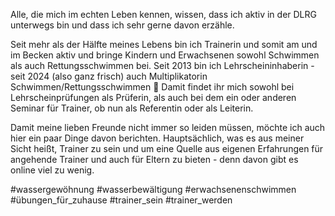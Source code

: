 Alle, die mich im echten Leben kennen, wissen, dass ich aktiv in der DLRG unterwegs bin und dass ich sehr gerne davon erzähle. 

Seit mehr als der Hälfte meines Lebens bin ich Trainerin und somit am und im Becken aktiv und bringe Kindern und Erwachsenen sowohl Schwimmen als auch Rettungsschwimmen bei. Seit 2013 bin ich Lehrscheininhaberin - seit 2024 (also ganz frisch) auch Multiplikatorin Schwimmen/Rettungsschwimmen 🥳 Damit findet ihr mich sowohl bei Lehrscheinprüfungen als Prüferin, als auch bei dem ein oder anderen Seminar für Trainer, ob nun als Referentin oder als Leiterin. 

Damit meine lieben Freunde nicht immer so leiden müssen, möchte ich auch hier ein paar Dinge davon berichten. Hauptsächlich, was es aus meiner Sicht heißt, Trainer zu sein und um eine Quelle aus eigenen Erfahrungen für angehende Trainer und auch für Eltern zu bieten - denn davon gibt es online viel zu wenig. 

#wassergewöhnung #wasserbewältigung #erwachsenenschwimmen #übungen_für_zuhause #trainer_sein #trainer_werden 
